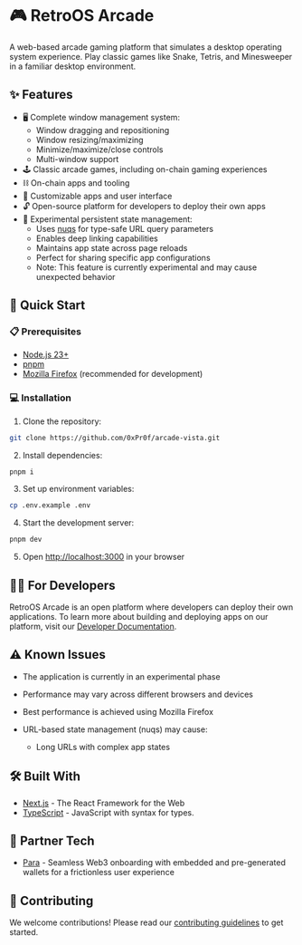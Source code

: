 # 🎮 RetroOS Arcade

A web-based arcade gaming platform that simulates a desktop operating system experience. Play classic games like Snake, Tetris, and Minesweeper in a familiar desktop environment.

## ✨ Features

- 🖥️ Complete window management system:
  - Window dragging and repositioning
  - Window resizing/maximizing
  - Minimize/maximize/close controls
  - Multi-window support
- 🕹️ Classic arcade games, including on-chain gaming experiences
- ⛓️ On-chain apps and tooling
- 🎨 Customizable apps and user interface
- 🔓 Open-source platform for developers to deploy their own apps
- 🧪 Experimental persistent state management:
  - Uses [nuqs](https://www.npmjs.com/package/nuqs) for type-safe URL query parameters
  - Enables deep linking capabilities
  - Maintains app state across page reloads
  - Perfect for sharing specific app configurations
  - Note: This feature is currently experimental and may cause unexpected behavior

## 🚀 Quick Start

### 📋 Prerequisites

- [Node.js 23+](https://docs.npmjs.com/downloading-and-installing-node-js-and-npm)
- [pnpm](https://pnpm.io/installation)
- [Mozilla Firefox](https://www.mozilla.org/en-US/firefox/new) (recommended for development)

### 💻 Installation

1. Clone the repository:

```bash
git clone https://github.com/0xPr0f/arcade-vista.git
```

2. Install dependencies:

```bash
pnpm i
```

3. Set up environment variables:

```bash
cp .env.example .env
```

4. Start the development server:

```bash
pnpm dev
```

5. Open [http://localhost:3000](http://localhost:3000) in your browser

## 👩‍💻 For Developers

RetroOS Arcade is an open platform where developers can deploy their own applications. To learn more about building and deploying apps on our platform, visit our [Developer Documentation](/src/components/apps/README.md).

## ⚠️ Known Issues

- The application is currently in an experimental phase

- Performance may vary across different browsers and devices
- Best performance is achieved using Mozilla Firefox
- URL-based state management (nuqs) may cause:
  - Long URLs with complex app states

## 🛠️ Built With

- [Next.js](https://nextjs.org/) - The React Framework for the Web
- [TypeScript](https://www.typescriptlang.org/) - JavaScript with syntax for types.

## 🔧 Partner Tech

- [Para](https://www.getpara.com/) - Seamless Web3 onboarding with embedded and pre-generated wallets for a frictionless user experience

## 🤝 Contributing

We welcome contributions! Please read our [contributing guidelines](/CONTRIBUTION.md) to get started.
